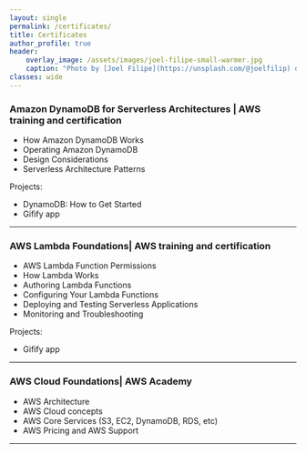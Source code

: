 ```yaml
---
layout: single
permalink: /certificates/
title: Certificates
author_profile: true
header:
    overlay_image: /assets/images/joel-filipe-small-warmer.jpg
    caption: "Photo by [Joel Filipe](https://unsplash.com/@joelfilip) on [Unsplash](https://unsplash.com)"
classes: wide
---
```


### Amazon DynamoDB for Serverless Architectures | AWS training and certification [<i class="fas fa-link" aria-hidden="true"></i>](../assets/docs/certificates/kbosko_AWS_DynamoDB_certificate.pdf)
- How Amazon DynamoDB Works
- Operating Amazon DynamoDB
- Design Considerations
- Serverless Architecture Patterns

Projects:
- DynamoDB: How to Get Started [<i class="fab fa-fw fa-github" aria-hidden="true"></i>](https://github.com/k-bosko/DynamoDB)
- Gifify app

----------------------------------------

### AWS Lambda Foundations| AWS training and certification [<i class="fas fa-link" aria-hidden="true"></i>](../assets/docs/certificates/kbosko_AWS_Lambda_certificate.pdf)
- AWS Lambda Function Permissions
- How Lambda Works
- Authoring Lambda Functions
- Configuring Your Lambda Functions
- Deploying and Testing Serverless Applications
- Monitoring and Troubleshooting

Projects:
- Gifify app

----------------------------------------

### AWS Cloud Foundations| AWS Academy [<i class="fas fa-link" aria-hidden="true"></i>](https://www.credly.com/badges/2d0cb903-f99f-4e0e-a10a-6027bc77acc8/public_url)
- AWS Architecture
- AWS Cloud concepts
- AWS Core Services (S3, EC2, DynamoDB, RDS, etc)
- AWS Pricing and AWS Support

----------------------------------------



